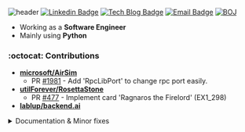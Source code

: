![header](https://capsule-render.vercel.app/api?type=waving&color=0:0096c7,25:0077b6,50:00b4d8,75:90e0ef,100:caf0f8&text=Jeongseok%20Kang&fontAlign=25&fontAlignY=32&height=150&fontSize=50&fontColor=ffffff)
[![Linkedin Badge](https://img.shields.io/badge/-LinkedIn-blue?style=flat-square&logo=Linkedin&logoColor=white&link=https://www.linkedin.com/in/정석-강-329273122)](https://www.linkedin.com/in/정석-강-329273122)
[![Tech Blog Badge](http://img.shields.io/badge/-Blog-black?style=flat-square&logo=github&link=https://rapsealk.github.io)](https://rapsealk.github.io)	
[![Email Badge](https://img.shields.io/badge/mailto:piono623@naver.com-2DB400?style=flat-square&logoColor=white&link=mailto:piono623@naver.com)](mailto:piono623@naver.com)
[![BOJ](http://mazassumnida.wtf/api/mini/generate_badge?boj=sonagi623)](https://solved.ac/sonagi623)


* Working as a **Software Engineer**
* Mainly using **Python**

### :octocat: Contributions
- [**microsoft/AirSim**](https://github.com/microsoft/AirSim)
  - PR [#1981](https://github.com/microsoft/AirSim/pull/1981) - Add 'RpcLibPort' to change rpc port easily.
- [**utilForever/RosettaStone**](https://github.com/utilForever/RosettaStone)
  - PR [#477](https://github.com/utilForever/RosettaStone/pull/477) - Implement card 'Ragnaros the Firelord' (EX1_298)
- [**lablup/backend.ai**](https://github.com/lablup/backend.ai)

<details>
  <summary>
    Documentation & Minor fixes
  </summary>
  <ul>
    <li>
      <a href="https://github.com/gluesql/gluesql">gluesql/gluesql</a> :: PR <a href="https://github.com/gluesql/gluesql/pull/1253">#1253</a>
    </li>
    <li>
      <a href="https://github.com/graphql-python/graphene">graphql-python/graphene</a> :: PR <a href="https://github.com/graphql-python/graphene/pull/1503">#1503</a>
    </li>
    <li>
      <a href="https://github.com/samchone/typia">samchon/typia</a> :: PR <a href="https://github.com/samchon/typia/pull/641">#641</a>
    </li>
    <li>
      <a href="https://github.com/facebook/relay">facebook/relay</a> :: PR <a href="https://github.com/facebook/relay/pull/4281">#4281</a>
    </li>
    <li>
      <a href="https://github.com/TimDettmers/bitsandbytes">TimDettmers/bitsandbytes</a> :: PR <a href="https://github.com/TimDettmers/bitsandbytes/pull/260">#260</a>
    </li>
    <li>
      <a href="https://github.com/microsoft/DeepSpeed">microsoft/DeepSpeed</a> :: PR <a href="https://github.com/microsoft/DeepSpeed/pull/2564">#2564</a>
    </li>
    <li>
      <a href="https://github.com/aio-libs/aiohttp">aio-libs/aiohttp</a> :: PR <a href="https://github.com/aio-libs/aiohttp/pull/6907">#6907</a>
    </li>
    <li>
      <a href="https://github.com/MicrosoftDocs/win32">MicrosoftDocs/win32</a> :: PR <a href="https://github.com/MicrosoftDocs/win32/pull/1069">#1069</a>
    </li>
    <li>
      <a href="https://github.com/PX4/PX4-Devguide">PX4/PX4-Devguide</a> :: PR <a href="https://github.com/PX4/PX4-Devguide/pull/718">#718</a>
    </li>
    <li>
      <a href="https://github.com/mavlink/mavros">mavlink/mavros</a> :: PR <a href="https://github.com/mavlink/mavros/pull/1112">#1112</a> <a href="https://github.com/mavlink/mavros/pull/1260">#1260</a>
    </li>
  </ul>
</details>
